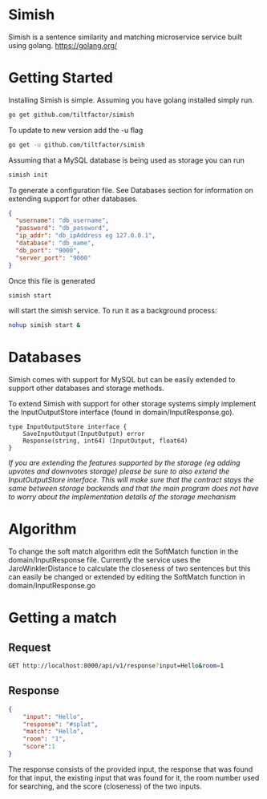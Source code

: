 # Simish

Simish is a sentence similarity and matching microservice service built using golang.
https://golang.org/


# Getting Started

Installing Simish is simple. Assuming you have golang installed simply run.
```bash
go get github.com/tiltfactor/simish
```

To update to new version add the -u flag
```bash
go get -u github.com/tiltfactor/simish
```

Assuming that a MySQL database is being used as storage you can run
```bash
simish init
```
To generate a configuration file. See Databases section for information on extending support for
other databases.

```json
{
  "username": "db_username",
  "password": "db_password",
  "ip_addr": "db_ipAddress eg 127.0.0.1",
  "database": "db_name",
  "db_port": "9000",
  "server_port": "9000"
}
```

Once this file is generated
```bash
simish start
```
will start the simish service. To run it as a background process:
```bash
nohup simish start &
```

# Databases
Simish comes with support for MySQL but can be easily extended to support other
databases and storage methods.

To extend Simish with support for other storage systems simply implement the InputOutputStore
interface (found in domain/InputResponse.go).
```
type InputOutputStore interface {
	SaveInputOutput(InputOutput) error
	Response(string, int64) (InputOutput, float64)
}
```
*If you are extending the features supported by the storage (eg adding upvotes and downvotes storage) please be sure to also extend the InputOutputStore interface. This will make sure that the contract stays the same between storage backends and that the main program does not have to worry about the implementation details of the storage mechanism* 

# Algorithm
To change the soft match algorithm edit the SoftMatch function in the domain/InputResponse file.
Currently the service uses the JaroWinklerDistance to calculate the closeness of two sentences
but this can easily be changed or extended by editing the SoftMatch function in
domain/InputResponse.go


# Getting a match
## Request
```bash
GET http://localhost:8000/api/v1/response?input=Hello&room=1
```

## Response
```json
{
	"input": "Hello",
	"response": "#splat",
	"match": "Hello",
	"room": "1",
	"score":1
}
```
The response consists of the provided input, the response that was found for that input, the existing
input that was found for it, the room number used for searching, and the score (closeness) of the two
inputs.
